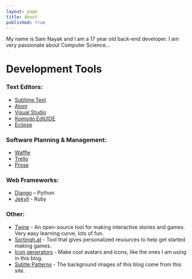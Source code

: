 ```yaml
---
layout: page
title: About
published: true
---
```


My name is Sam Nayak and I am a 17 year old back-end developer. I am very passionate about Computer Science...




# Development Tools

### Text Editors:

- [Sublime Text](https://www.sublimetext.com/)
- [Atom](https://atom.io/)
- [Visual Studio](https://www.visualstudio.com/)
- [Komodo Edit/IDE](http://www.activestate.com/komodo-ide)
- [Eclipse](https://eclipse.org/)

### Software Planning & Management:

- [Waffle](https://waffle.io/)
- [Trello](https://trello.com/)
- [Prose](http://prose.io/)

### Web Frameworks:
- [Django](https://www.djangoproject.com/) – Python
- [Jekyll](https://jekyllrb.com/) - Ruby

### Other:

- [Twine](http://twinery.org/) - An open-source tool for making interactive stories and games. Very easy learning curve, lots of fun.
- [Sortingh.at](http://www.sortingh.at/) -  Tool that gives personalized resources to help get started making games.
- [Icon generators](http://www.icongenerators.net/index.html) - Make cool avatars and icons, like the ones I am using in this blog.
- [Subtle Patterns](http://subtlepatterns.com/) - The background images of this blog come from this site.

